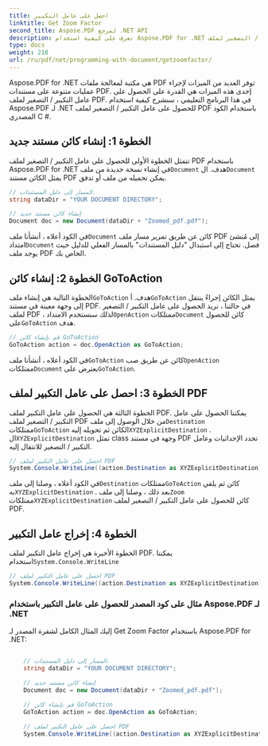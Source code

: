 ```yaml
---
title: احصل على عامل التكبير
linktitle: Get Zoom Factor
second_title: Aspose.PDF لمرجع .NET API
description: تعرف على كيفية استخدام Aspose.PDF for .NET للحصول على عامل التكبير / التصغير لملف PDF باستخدام هذا الدليل المفصل خطوة بخطوة.
type: docs
weight: 210
url: /ru/pdf/net/programming-with-document/getzoomfactor/
---
```

Aspose.PDF for .NET هي مكتبة لمعالجة ملفات PDF توفر العديد من الميزات لإجراء عمليات متنوعة على مستندات PDF. إحدى هذه الميزات هي القدرة على الحصول على عامل التكبير / التصغير لملف PDF. في هذا البرنامج التعليمي ، سنشرح كيفية استخدام Aspose.PDF لـ .NET للحصول على عامل التكبير / التصغير لملف PDF باستخدام الكود المصدري C #.


## الخطوة 1: إنشاء كائن مستند جديد

 تتمثل الخطوة الأولى للحصول على عامل التكبير / التصغير لملف PDF باستخدام Aspose.PDF for .NET في إنشاء نسخة جديدة من ملف`Document` هدف. ال`Document` يمثل الكائن مستند PDF يمكن تحميله من ملف أو تدفق.

```csharp
// المسار إلى دليل المستندات.
string dataDir = "YOUR DOCUMENT DIRECTORY";

// إنشاء كائن مستند جديد
Document doc = new Document(dataDir + "Zoomed_pdf.pdf");
```

 في الكود أعلاه ، أنشأنا ملف`Document` كائن عن طريق تمرير مسار ملف PDF إلى مُنشئ امتداد`Document` فصل. تحتاج إلى استبدال "دليل المستندات" بالمسار الفعلي للدليل حيث يوجد ملف PDF الخاص بك.

## الخطوة 2: إنشاء كائن GoToAction

 الخطوة التالية هي إنشاء ملف`GoToAction` هدف. أ`GoToAction` يمثل الكائن إجراءً ينتقل إلى وجهة معينة في مستند PDF. في حالتنا ، نريد الحصول على عامل التكبير / التصغير لملف PDF ، لذلك سنستخدم الامتداد`OpenAction` ممتلكات`Document` كائن للحصول على`GoToAction` هدف.

```csharp
// قم بإنشاء كائن GoToAction
GoToAction action = doc.OpenAction as GoToAction;
```

 في الكود أعلاه ، أنشأنا ملف`GoToAction` كائن عن طريق صب`OpenAction` ممتلكات`Document` يعترض على`GoToAction`.

## الخطوة 3: احصل على عامل التكبير لملف PDF

الخطوة الثالثة هي الحصول على عامل التكبير لملف PDF. يمكننا الحصول على عامل التكبير / التصغير لملف PDF من خلال الوصول إلى ملف`Destination` ممتلكات`GoToAction` الكائن ثم تحويله إليه`XYZExplicitDestination` . ال`XYZExplicitDestination` تمثل class وجهة في مستند PDF تحدد الإحداثيات وعامل التكبير / التصغير للانتقال إليه.

```csharp
// احصل على عامل التكبير لملف PDF
System.Console.WriteLine((action.Destination as XYZExplicitDestination).Zoom); // قيمة تكبير الوثيقة ؛
```

 في الكود أعلاه ، وصلنا إلى ملف`Destination` ممتلكات`GoToAction` كائن ثم يلقي به`XYZExplicitDestination` . بعد ذلك ، وصلنا إلى ملف`Zoom` ممتلكات`XYZExplicitDestination` كائن للحصول على عامل التكبير / التصغير لملف PDF.

## الخطوة 4: إخراج عامل التكبير

 الخطوة الأخيرة هي إخراج عامل التكبير لملف PDF. يمكننا استخدام`System.Console.WriteLine`

```csharp
// احصل على عامل التكبير لملف PDF
System.Console.WriteLine((action.Destination as XYZExplicitDestination).Zoom); // قيمة تكبير الوثيقة ؛
```        

### مثال على كود المصدر للحصول على عامل التكبير باستخدام Aspose.PDF لـ .NET

إليك المثال الكامل لشفرة المصدر لـ Get Zoom Factor باستخدام Aspose.PDF for .NET:

```csharp

	// المسار إلى دليل المستندات.
	string dataDir = "YOUR DOCUMENT DIRECTORY";

	// إنشاء كائن مستند جديد
	Document doc = new Document(dataDir + "Zoomed_pdf.pdf");

	// قم بإنشاء كائن GoToAction
	GoToAction action = doc.OpenAction as GoToAction;
	
	// احصل على عامل التكبير لملف PDF
	System.Console.WriteLine((action.Destination as XYZExplicitDestination).Zoom); // قيمة تكبير الوثيقة ؛
	
```
